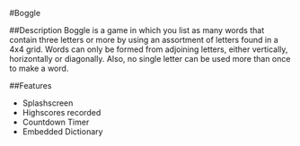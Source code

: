 #Boggle

##Description
Boggle is a game in which you list as many words that contain three letters or more by using an assortment of letters found in a 4x4 grid. Words can only be formed from adjoining letters, either vertically, horizontally or diagonally. Also, no single letter can be used more than once to make a word.

##Features
* Splashscreen
* Highscores recorded
* Countdown Timer
* Embedded Dictionary
